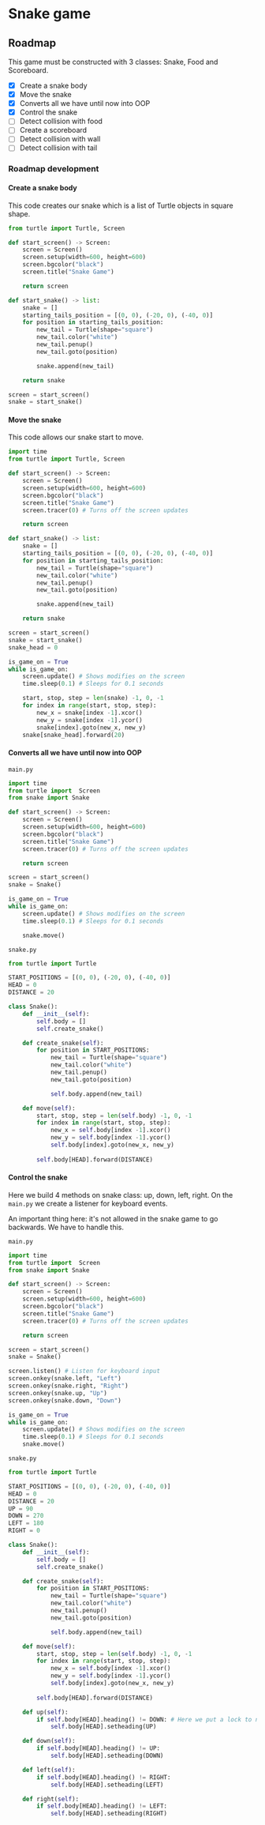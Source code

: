 # Snake game
## Roadmap
This game must be constructed with 3 classes: Snake, Food and Scoreboard.

- [x] Create a snake body
- [x] Move the snake
- [x] Converts all we have until now into OOP
- [x] Control the snake
- [ ] Detect collision with food
- [ ] Create a scoreboard
- [ ] Detect collision with wall
- [ ] Detect collision with tail

### Roadmap development
#### Create a snake body
This code creates our snake which is a list of Turtle objects in square shape.
```python
from turtle import Turtle, Screen

def start_screen() -> Screen:
    screen = Screen()
    screen.setup(width=600, height=600)
    screen.bgcolor("black")
    screen.title("Snake Game")

    return screen

def start_snake() -> list:
    snake = []
    starting_tails_position = [(0, 0), (-20, 0), (-40, 0)]
    for position in starting_tails_position:
        new_tail = Turtle(shape="square")
        new_tail.color("white")
        new_tail.penup()
        new_tail.goto(position)   

        snake.append(new_tail)

    return snake 

screen = start_screen()
snake = start_snake()

```

#### Move the snake
This code allows our snake start to move. 
```python
import time
from turtle import Turtle, Screen

def start_screen() -> Screen:
    screen = Screen()
    screen.setup(width=600, height=600)
    screen.bgcolor("black")
    screen.title("Snake Game")
    screen.tracer(0) # Turns off the screen updates

    return screen

def start_snake() -> list:
    snake = []
    starting_tails_position = [(0, 0), (-20, 0), (-40, 0)]
    for position in starting_tails_position:
        new_tail = Turtle(shape="square")
        new_tail.color("white")
        new_tail.penup()
        new_tail.goto(position)   

        snake.append(new_tail)

    return snake 

screen = start_screen()
snake = start_snake()
snake_head = 0

is_game_on = True
while is_game_on:
    screen.update() # Shows modifies on the screen
    time.sleep(0.1) # Sleeps for 0.1 seconds

    start, stop, step = len(snake) -1, 0, -1
    for index in range(start, stop, step):
        new_x = snake[index -1].xcor()
        new_y = snake[index -1].ycor()
        snake[index].goto(new_x, new_y)
    snake[snake_head].forward(20)
```

#### Converts all we have until now into OOP
`main.py`
```python
import time
from turtle import  Screen
from snake import Snake

def start_screen() -> Screen:
    screen = Screen()
    screen.setup(width=600, height=600)
    screen.bgcolor("black")
    screen.title("Snake Game")
    screen.tracer(0) # Turns off the screen updates

    return screen

screen = start_screen()
snake = Snake()

is_game_on = True
while is_game_on:
    screen.update() # Shows modifies on the screen
    time.sleep(0.1) # Sleeps for 0.1 seconds

    snake.move()
```

`snake.py`
```python
from turtle import Turtle

START_POSITIONS = [(0, 0), (-20, 0), (-40, 0)]
HEAD = 0
DISTANCE = 20

class Snake():
    def __init__(self):
        self.body = []
        self.create_snake()

    def create_snake(self):
        for position in START_POSITIONS:
            new_tail = Turtle(shape="square")
            new_tail.color("white")
            new_tail.penup()
            new_tail.goto(position)   

            self.body.append(new_tail)

    def move(self):
        start, stop, step = len(self.body) -1, 0, -1
        for index in range(start, stop, step):
            new_x = self.body[index -1].xcor()
            new_y = self.body[index -1].ycor()
            self.body[index].goto(new_x, new_y)
            
        self.body[HEAD].forward(DISTANCE)
```

#### Control the snake
Here we build 4 methods on snake class: up, down, left, right.
On the `main.py` we create a listener for keyboard events.

An important thing here: it's not allowed in the snake game to go backwards. We have to handle this.

`main.py`
```python
import time
from turtle import  Screen
from snake import Snake

def start_screen() -> Screen:
    screen = Screen()
    screen.setup(width=600, height=600)
    screen.bgcolor("black")
    screen.title("Snake Game")
    screen.tracer(0) # Turns off the screen updates

    return screen

screen = start_screen()
snake = Snake()

screen.listen() # Listen for keyboard input
screen.onkey(snake.left, "Left")
screen.onkey(snake.right, "Right")
screen.onkey(snake.up, "Up")
screen.onkey(snake.down, "Down")

is_game_on = True
while is_game_on:
    screen.update() # Shows modifies on the screen
    time.sleep(0.1) # Sleeps for 0.1 seconds
    snake.move()

```

`snake.py`
```python
from turtle import Turtle

START_POSITIONS = [(0, 0), (-20, 0), (-40, 0)]
HEAD = 0
DISTANCE = 20
UP = 90
DOWN = 270
LEFT = 180
RIGHT = 0

class Snake():
    def __init__(self):
        self.body = []
        self.create_snake()

    def create_snake(self):
        for position in START_POSITIONS:
            new_tail = Turtle(shape="square")
            new_tail.color("white")
            new_tail.penup()
            new_tail.goto(position)   

            self.body.append(new_tail)

    def move(self):
        start, stop, step = len(self.body) -1, 0, -1
        for index in range(start, stop, step):
            new_x = self.body[index -1].xcor()
            new_y = self.body[index -1].ycor()
            self.body[index].goto(new_x, new_y)
            
        self.body[HEAD].forward(DISTANCE)

    def up(self):
        if self.body[HEAD].heading() != DOWN: # Here we put a lock to not allow the backward
            self.body[HEAD].setheading(UP)

    def down(self):
        if self.body[HEAD].heading() != UP:
            self.body[HEAD].setheading(DOWN)

    def left(self):
        if self.body[HEAD].heading() != RIGHT:
            self.body[HEAD].setheading(LEFT)

    def right(self):
        if self.body[HEAD].heading() != LEFT:
            self.body[HEAD].setheading(RIGHT)

```

